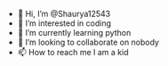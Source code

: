 - 👋 Hi, I’m @Shaurya12543
- 👀 I’m interested in coding
- 🌱 I’m currently learning python
- 💞️ I’m looking to collaborate on nobody
- 📫 How to reach me I am a kid

<!---
Shaurya12543/Shaurya12543 is a ✨ special ✨ repository because its `README.md` (this file) appears on your GitHub profile.
You can click the Preview link to take a look at your changes.
--->
